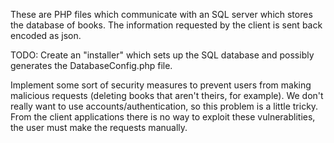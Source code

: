 These are PHP files which communicate with an SQL server which stores the database of books. The information requested by the client is sent back encoded as json.

TODO:
Create an "installer" which sets up the SQL database and possibly generates the DatabaseConfig.php file.

Implement some sort of security measures to prevent users from making malicious requests (deleting books that aren't theirs, for example). We don't really want to use accounts/authentication, so this problem is a little tricky. From the client applications there is no way to exploit these vulnerablities, the user must make the requests manually.
